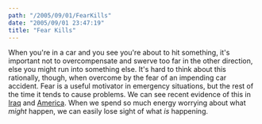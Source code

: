 ```yaml
---
path: "/2005/09/01/FearKills" 
date: "2005/09/01 23:47:19" 
title: "Fear Kills" 
---
```

When you're in a car and you see you're about to hit something, it's important not to overcompensate and swerve too far in the other direction, else you might run into something else. It's hard to think about this rationally, though, when overcome by the fear of an impending car accident. Fear is a useful motivator in emergency situations, but the rest of the time it tends to cause problems. We can see recent evidence of this in <a href="http://www.theglobeandmail.com/servlet/ArticleNews/TPStory/LAC/20050901/IRAQ01/TPInternational/TopStories">Iraq</a> and <a href="http://www.guardian.co.uk/usa/story/0,12271,1560351,00.html">America</a>. When we spend so much energy worrying about what *might* happen, we can easily lose sight of what *is* happening.